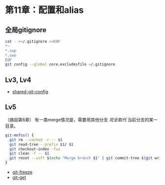 # 第11章：配置和alias

## 全局gitignore

```bash
cat - >~/.gitignore <<EOF
*~
*.swp
*.swo
EOF
git config --global core.excludesfile ~/.gitignore
```

## Lv3, Lv4

* [shared-git-config](https://github.com/b1f6c1c4/shared-git-config)

## Lv5

（摘自第6章）
有一类merge情况是，需要用其他分支 *完全取代* 当前分支的某一目录。
```sh
git-mnfss() {
  git rm --cached -r -- $1
  git read-tree --prefix $1/ $1
  git checkout-index -fua
  git clean -f -- $1
  git reset --soft $(echo "Merge branch $1" | git commit-tree $(git write-tree) -p HEAD -p $1)
}
```

* [git-freeze](https://github.com/b1f6c1c4/git-freeze)
* [git-get](https://github.com/b1f6c1c4/git-get)
